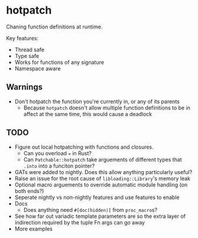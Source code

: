 # hotpatch

Chaning function definitions at runtime.

Key features:
- Thread safe
- Type safe
- Works for functions of any signature
- Namespace aware

## Warnings
- Don't hotpatch the function you're currently in, or any of its parents
  - Because `hotpatch` doesn't allow multiple function definitions to be in
	affect at the same time, this would cause a deadlock

## TODO
- Figure out local hotpatching with functions and closures.
  - Can you overload `=` in Rust?
  - Can `Patchable::hotpatch` take arguements of different types that `.into` into a funciton pointer?
- GATs were added to nightly. Does this allow anything particularly useful?
- Raise an issue for the root cause of `libloading::Library`'s memory leak
- Optional macro arguements to override automatic module handling (on both ends?)
- Seperate nightly vs non-nightly features and use features to enable
- Docs
  - Does anything need `#[doc(hidden)]` from `proc_macro`s?
- See how far out variadic template parameters are so the extra layer of indirection
  required by the tuple Fn args can go away
- More examples
